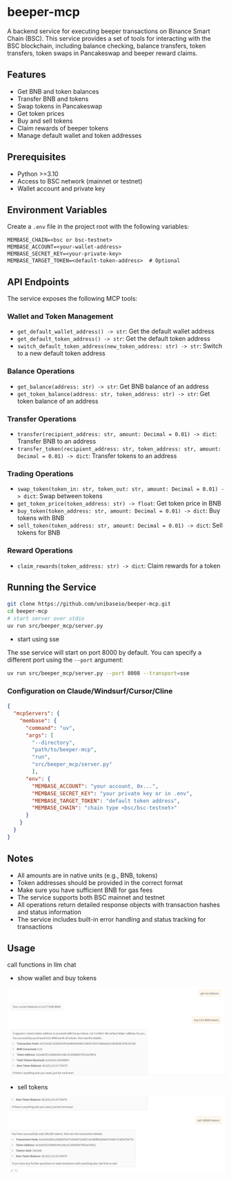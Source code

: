 # beeper-mcp

A backend service for executing beeper transactions on Binance Smart Chain (BSC). This service provides a set of tools for interacting with the BSC blockchain, including balance checking, balance transfers, token transfers, token swaps in Pancakeswap and beeper reward claims.

## Features

- Get BNB and token balances
- Transfer BNB and tokens
- Swap tokens in Pancakeswap
- Get token prices
- Buy and sell tokens
- Claim rewards of beeper tokens
- Manage default wallet and token addresses

## Prerequisites

- Python >=3.10
- Access to BSC network (mainnet or testnet)
- Wallet account and private key

## Environment Variables

Create a `.env` file in the project root with the following variables:

```env
MEMBASE_CHAIN=<bsc or bsc-testnet>
MEMBASE_ACCOUNT=<your-wallet-address>
MEMBASE_SECRET_KEY=<your-private-key>
MEMBASE_TARGET_TOKEN=<default-token-address>  # Optional
```

## API Endpoints

The service exposes the following MCP tools:

### Wallet and Token Management
- `get_default_wallet_address() -> str`: Get the default wallet address
- `get_default_token_address() -> str`: Get the default token address
- `switch_default_token_address(new_token_address: str) -> str`: Switch to a new default token address

### Balance Operations
- `get_balance(address: str) -> str`: Get BNB balance of an address
- `get_token_balance(address: str, token_address: str) -> str`: Get token balance of an address

### Transfer Operations
- `transfer(recipient_address: str, amount: Decimal = 0.01) -> dict`: Transfer BNB to an address
- `transfer_token(recipient_address: str, token_address: str, amount: Decimal = 0.01) -> dict`: Transfer tokens to an address

### Trading Operations
- `swap_token(token_in: str, token_out: str, amount: Decimal = 0.01) -> dict`: Swap between tokens
- `get_token_price(token_address: str) -> float`: Get token price in BNB
- `buy_token(token_address: str, amount: Decimal = 0.01) -> dict`: Buy tokens with BNB
- `sell_token(token_address: str, amount: Decimal = 0.01) -> dict`: Sell tokens for BNB

### Reward Operations
- `claim_rewards(token_address: str) -> dict`: Claim rewards for a token

## Running the Service

```bash
git clone https://github.com/unibaseio/beeper-mcp.git
cd beeper-mcp
# start server over stdio
uv run src/beeper_mcp/server.py 
```

+ start using sse

The sse service will start on port 8000 by default. You can specify a different port using the `--port` argument:

```bash
uv run src/beeper_mcp/server.py --port 8008 --transport=sse
```

### Configuration on Claude/Windsurf/Cursor/Cline

```json
{
  "mcpServers": {
    "membase": {
      "command": "uv",
      "args": [
        "--directory",
        "path/to/beeper-mcp",
        "run", 
        "src/beeper_mcp/server.py"
        ],
      "env": {
        "MEMBASE_ACCOUNT": "your account, 0x...",
        "MEMBASE_SECRET_KEY": "your private key or in .env",
        "MEMBASE_TARGET_TOKEN": "default token address",
        "MEMBASE_CHAIN": "chain type <bsc/bsc-testnet>"
      }
    }
  }
}
```

## Notes

- All amounts are in native units (e.g., BNB, tokens)
- Token addresses should be provided in the correct format
- Make sure you have sufficient BNB for gas fees
- The service supports both BSC mainnet and testnet
- All operations return detailed response objects with transaction hashes and status information
- The service includes built-in error handling and status tracking for transactions


## Usage

call functions in llm chat

+ show wallet and buy tokens

![show wallet and buy tokens](./asset/buy.png)

+ sell tokens

![sell tokens](./asset/sell.png)